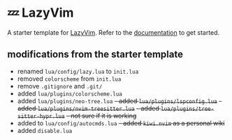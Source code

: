 # 💤 LazyVim

A starter template for [LazyVim](https://github.com/LazyVim/LazyVim).
Refer to the [documentation](https://lazyvim.github.io/installation) to get started.

## modifications from the starter template

- renamed `lua/config/lazy.lua` to `init.lua`
- removed `colorscheme` from `init.lua`
- remove `.gitignore` and `.git/`
- added `lua/plugins/colorscheme.lua`
- added `lua/plugins/neo-tree.lua`
  ~~- added `lua/plugins/lspconfig.lua`~~
  ~~- added `lua/plugins/nvim-treesitter.lua`~~
  ~~- added `lua/plugins/tree-sitter-hypr.lua`~~
  ~~- not sure if it is working~~
- added to `lua/config/autocmds.lua`
  ~~- added `kiwi.nvim` as a personal wiki~~
- added `disable.lua`
